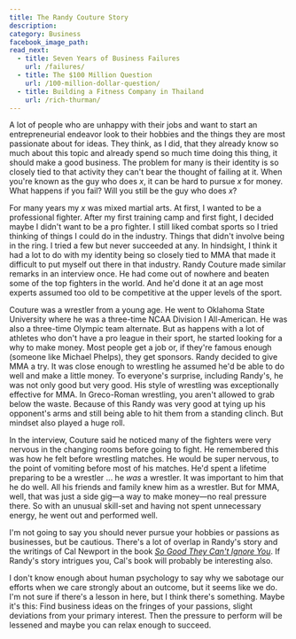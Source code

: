 ```yaml
---
title: The Randy Couture Story
description:
category: Business
facebook_image_path:
read_next:
  - title: Seven Years of Business Failures
    url: /failures/
  - title: The $100 Million Question
    url: /100-million-dollar-question/
  - title: Building a Fitness Company in Thailand
    url: /rich-thurman/
---
```


A lot of people who are unhappy with their jobs and want to start an entrepreneurial endeavor look to their hobbies and the things they are most passionate about for ideas. They think, as I did, that they already know so much about this topic and already spend so much time doing this thing, it should make a good business. The problem for many is their identity is so closely tied to that activity they can't bear the thought of failing at it. When you're known as the guy who does *x*, it can be hard to pursue *x* for money. What happens if you fail? Will you still be the guy who does *x*?

For many years my *x* was mixed martial arts. At first, I wanted to be a professional fighter. After my first training camp and first fight, I decided maybe I didn't want to be a pro fighter. I still liked combat sports so I tried thinking of things I could do in the industry. Things that didn't involve being in the ring. I tried a few but never succeeded at any. In hindsight, I think it had a lot to do with my identity being so closely tied to MMA that made it difficult to put myself out there in that industry. Randy Couture made similar remarks in an interview once. He had come out of nowhere and beaten some of the top fighters in the world. And he'd done it at an age most experts assumed too old to be competitive at the upper levels of the sport.

Couture was a wrestler from a young age. He went to Oklahoma State University where he was a three-time NCAA Division I All-American. He was also a three-time Olympic team alternate. But as happens with a lot of athletes who don't have a pro league in their sport, he started looking for a why to make money. Most people get a job or, if they're famous enough (someone like Michael Phelps), they get sponsors. Randy decided to give MMA a try. It was close enough to wrestling he assumed he'd be able to do well and make a little money. To everyone's surprise, including Randy's, he was not only good but very good. His style of wrestling was exceptionally effective for MMA. In Greco-Roman wrestling, you aren't allowed to grab below the waste. Because of this Randy was very good at tying up his opponent's arms and still being able to hit them from a standing clinch. But mindset also played a huge roll.

In the interview, Couture said he noticed many of the fighters were very nervous in the changing rooms before going to fight. He remembered this was how he felt before wrestling matches. He would be super nervous, to the point of vomiting before most of his matches. He'd spent a lifetime preparing to be a wrestler ... he *was* a wrestler. It was important to him that he do well. All his friends and family knew him as a wrestler. But for MMA, well, that was just a side gig—a way to make money—no real pressure there. So with an unusual skill-set and having not spent unnecessary energy, he went out and performed well.

I'm not going to say you should never pursue your hobbies or passions as businesses, but be cautious. There's a lot of overlap in Randy's story and the writings of Cal Newport in the book [*So Good They Can't Ignore You*](/so-good-they-cant-ignore-you-book-review/). If Randy's story intrigues you, Cal's book will probably be interesting also.

I don't know enough about human psychology to say why we sabotage our efforts when we care strongly about an outcome, but it seems like we do. I'm not sure if there's a lesson in here, but I think there's something. Maybe it's this: Find business ideas on the fringes of your passions, slight deviations from your primary interest. Then the pressure to perform will be lessened and maybe you can relax enough to succeed.
